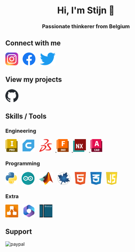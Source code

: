 <h1 align="center">Hi, I'm Stijn 👋</h1>
<h3 align="center">Passionate thinkerer from Belgium</h3>

<h2 align="left">Connect with me</h2>
<p align="left">
    <a href="https://www.instagram.com/carelsbergh_stijn" target="blank"><img src="instagram.png" alt="instagram" style="height: 40px; margin-right: 10px;"/></a>
    <a href="https://www.facebook.com/stijn.carelsbergh" target="blank"><img src="facebook.png" alt="facebook" style="height: 40px; margin-right: 10px;"/></a>
    <a href="https://twitter.com/carelsberghs" target="blank"><img src="twitter.png" alt="twitter" style="height: 40px; margin-right: 10px;"/></a>
</p>

<h2 align="left">View my projects</h2>
<p align="left">
    <a href="https://github.com/stijnsprojects" target="blank"><img src="github.svg" alt="github" style="height: 40px; margin-right: 10px;"/></a>
</p>

<h2 align="left">Skills / Tools</h2>
<h3 align="left">Engineering</h3>
<p align="left">
    <a href="https://www.autodesk.com/products/inventor" target="_blank" rel="noreferrer"> <img src="inventor.svg" alt="inventor" style="height: 40px; margin-right: 10px;"/></a>
    <a href="https://ultimaker.com/software/ultimaker-cura" target="_blank" rel="noreferrer"> <img src="cura.svg" alt="cura" style="height: 40px; margin-right: 10px;"/></a>
    <a href="https://www.solidworks.com/" target="_blank" rel="noreferrer"> <img src="solidworks.png" alt="solidworks" style="height: 40px; margin-right: 10px;"/> </a>
    <a href="https://www.autodesk.com/products/fusion-360" target="_blank" rel="noreferrer"> <img src="fusion360.svg" alt="fusion360" style="height: 40px; margin-right: 10px;"/> </a>
    <a href="https://www.plm.automation.siemens.com/global/en/products/nx/" target="_blank" rel="noreferrer"> <img src="nx.svg" alt="nx" style="height: 40px; margin-right: 10px;"/> </a>
    <a href="https://www.autodesk.com/products/autocad" target="_blank" rel="noreferrer"> <img src="autocad.svg" alt="autocad" style="height: 40px; margin-right: 10px;"/> </a>
</p>
<h3 align="left">Programming</h3>
<p align="left">
    <a href="https://www.python.org" target="_blank" rel="noreferrer"> <img src="python.png" alt="python" style="height: 40px; margin-right: 10px;"/></a> 
    <a href="https://www.arduino.cc/" target="_blank" rel="noreferrer"> <img src="arduino.svg" alt="arduino" style="height: 40px; margin-right: 10px;"/></a>
    <a href="https://www.mathworks.com/" target="_blank" rel="noreferrer"> <img src="matlab.png" alt="matlab" style="height: 40px; margin-right: 10px;"/></a> 
    <a href="https://www.maplesoft.com/products/Maple/" target="_blank" rel="noreferrer"> <img src="maple.svg" alt="maple" style="height: 40px; margin-right: 10px;"/></a>
    <a href="https://www.w3.org/html/" target="_blank" rel="noreferrer"> <img src="html5.svg" alt="html5" style="height: 40px; margin-right: 10px;"/></a>
    <a href="https://www.w3schools.com/css/" target="_blank" rel="noreferrer"> <img src="css3.svg" alt="css3" style="height: 40px; margin-right: 10px;"/></a>
    <a href="https://developer.mozilla.org/en-US/docs/Web/JavaScript" target="_blank" rel="noreferrer"> <img src="javascript.svg" alt="javascript" style="height: 40px; margin-right: 10px;"/></a>
</p>
<h3 align="left">Extra</h3>
<p align="left">
    <a href="https://app.diagrams.net" target="_blank" rel="noreferrer"> <img src="drawio.png" alt="drawio" style="height: 40px; margin-right: 10px;"/></a>
    <a href="https://www.office.com/" target="_blank" rel="noreferrer"> <img src="ms365.png" alt="ms365" style="height: 40px; margin-right: 10px;"/></a>
    <a href="https://shotcut.org/" target="_blank" rel="noreferrer"> <img src="shotcut.png" alt="shotcut" style="height: 40px; margin-right: 10px;"/></a>
</p>

<h2 align="left">Support</h2>
<p>
    <a href="https://www.paypal.com/donate/?hosted_button_id=9RDTWTXFRXVKW" target="_blank" rel="noopener noreferrer"><img align="left" src="paypal.png" alt="paypal" style="height: 40px; margin-right: 10px;"></a>
</p>
<br><br>
